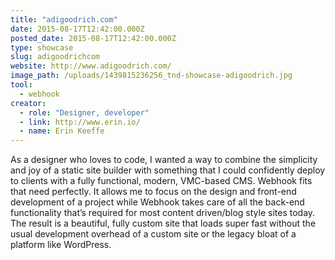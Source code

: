 ```yaml
---
title: "adigoodrich.com"
date: 2015-08-17T12:42:00.000Z
posted_date: 2015-08-17T12:42:00.000Z
type: showcase
slug: adigoodrichcom
website: http://www.adigoodrich.com/
image_path: /uploads/1439815236256_tnd-showcase-adigoodrich.jpg
tool:
  - webhook
creator:
  - role: "Designer, developer"
  - link: http://www.erin.io/
  - name: Erin Keeffe
---
```

As a designer who loves to code, I wanted a way to combine the simplicity and joy of a static site builder with something that I could confidently deploy to clients with a fully functional, modern, VMC-based CMS. Webhook fits that need perfectly. It allows me to focus on the design and front-end development of a project while Webhook takes care of all the back-end functionality that’s required for most content driven/blog style sites today. The result is a beautiful, fully custom site that loads super fast without the usual development overhead of a custom site or the legacy bloat of a platform like WordPress.

